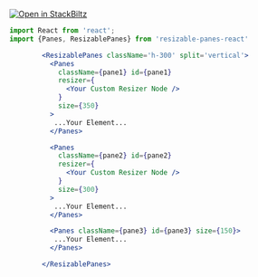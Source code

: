 [![Open in StackBiltz](https://img.shields.io/badge/Open%20in-CodeSandbox-blue?logo=StackBlitz)](https://codesandbox.io/embed/react-markdown-preview-co1mj?fontsize=14&hidenavigation=1&theme=dark)



```jsx mdx:preview
import React from 'react';
import {Panes, ResizablePanes} from 'resizable-panes-react'

        <ResizablePanes className='h-300' split='vertical'>
          <Panes
            className={pane1} id={pane1}
            resizer={
              <Your Custom Resizer Node />
            }
            size={350}
          >
           ...Your Element...
          </Panes>

          <Panes
            className={pane2} id={pane2}
            resizer={
              <Your Custom Resizer Node />
            }
            size={300}
          >
           ...Your Element...
          </Panes>

          <Panes className={pane3} id={pane3} size={150}>
           ...Your Element...
          </Panes>

        </ResizablePanes>

```